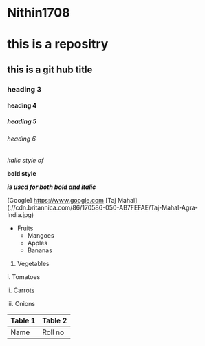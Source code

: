 # Nithin1708
# this is a repositry
## this is a git hub title
### heading 3
#### heading 4
##### heading 5
###### heading 6

*italic style of*

**bold style**

***is used for both bold and italic***

 [Google] https://www.google.com
[Taj Mahal]
(://cdn.britannica.com/86/170586-050-AB7FEFAE/Taj-Mahal-Agra-India.jpg)

* Fruits 
  * Mangoes
  * Apples
  * Bananas
1. Vegetables

  i.  Tomatoes

  ii.  Carrots

  iii.  Onions

  Table 1 | Table 2
  ---------|------
 Name | Roll no
